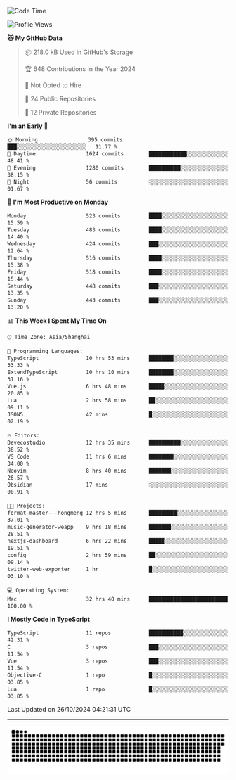 <!--
<picture>
  <source
    srcset="https://github-readme-stats.vercel.app/api?username=kevinxft&show_icons=true&theme=dark"
    media="(prefers-color-scheme: dark)"
  />
  <source
    srcset="https://github-readme-stats.vercel.app/api?username=kevinxft&show_icons=true"
    media="(prefers-color-scheme: light), (prefers-color-scheme: no-preference)"
  />
  <img src="https://github-readme-stats.vercel.app/api?username=kevinxft&show_icons=true" />
</picture>
-->

<!--START_SECTION:waka-->
![Code Time](http://img.shields.io/badge/Code%20Time-2%2C721%20hrs%2022%20mins-blue)

![Profile Views](http://img.shields.io/badge/Profile%20Views-0-blue)

**🐱 My GitHub Data** 

> 📦 218.0 kB Used in GitHub's Storage 
 > 
> 🏆 648 Contributions in the Year 2024
 > 
> 🚫 Not Opted to Hire
 > 
> 📜 24 Public Repositories 
 > 
> 🔑 12 Private Repositories 
 > 
**I'm an Early 🐤** 

```text
🌞 Morning                395 commits         ███░░░░░░░░░░░░░░░░░░░░░░   11.77 % 
🌆 Daytime                1624 commits        ████████████░░░░░░░░░░░░░   48.41 % 
🌃 Evening                1280 commits        ██████████░░░░░░░░░░░░░░░   38.15 % 
🌙 Night                  56 commits          ░░░░░░░░░░░░░░░░░░░░░░░░░   01.67 % 
```
📅 **I'm Most Productive on Monday** 

```text
Monday                   523 commits         ████░░░░░░░░░░░░░░░░░░░░░   15.59 % 
Tuesday                  483 commits         ████░░░░░░░░░░░░░░░░░░░░░   14.40 % 
Wednesday                424 commits         ███░░░░░░░░░░░░░░░░░░░░░░   12.64 % 
Thursday                 516 commits         ████░░░░░░░░░░░░░░░░░░░░░   15.38 % 
Friday                   518 commits         ████░░░░░░░░░░░░░░░░░░░░░   15.44 % 
Saturday                 448 commits         ███░░░░░░░░░░░░░░░░░░░░░░   13.35 % 
Sunday                   443 commits         ███░░░░░░░░░░░░░░░░░░░░░░   13.20 % 
```


📊 **This Week I Spent My Time On** 

```text
🕑︎ Time Zone: Asia/Shanghai

💬 Programming Languages: 
TypeScript               10 hrs 53 mins      ████████░░░░░░░░░░░░░░░░░   33.33 % 
ExtendTypeScript         10 hrs 10 mins      ████████░░░░░░░░░░░░░░░░░   31.16 % 
Vue.js                   6 hrs 48 mins       █████░░░░░░░░░░░░░░░░░░░░   20.85 % 
Lua                      2 hrs 58 mins       ██░░░░░░░░░░░░░░░░░░░░░░░   09.11 % 
JSON5                    42 mins             █░░░░░░░░░░░░░░░░░░░░░░░░   02.19 % 

🔥 Editors: 
Devecostudio             12 hrs 35 mins      ██████████░░░░░░░░░░░░░░░   38.52 % 
VS Code                  11 hrs 6 mins       ████████░░░░░░░░░░░░░░░░░   34.00 % 
Neovim                   8 hrs 40 mins       ███████░░░░░░░░░░░░░░░░░░   26.57 % 
Obsidian                 17 mins             ░░░░░░░░░░░░░░░░░░░░░░░░░   00.91 % 

🐱‍💻 Projects: 
format-master---hongmeng 12 hrs 5 mins       █████████░░░░░░░░░░░░░░░░   37.01 % 
music-generator-weapp    9 hrs 18 mins       ███████░░░░░░░░░░░░░░░░░░   28.51 % 
nextjs-dashboard         6 hrs 22 mins       █████░░░░░░░░░░░░░░░░░░░░   19.51 % 
config                   2 hrs 59 mins       ██░░░░░░░░░░░░░░░░░░░░░░░   09.14 % 
twitter-web-exporter     1 hr                █░░░░░░░░░░░░░░░░░░░░░░░░   03.10 % 

💻 Operating System: 
Mac                      32 hrs 40 mins      █████████████████████████   100.00 % 
```

**I Mostly Code in TypeScript** 

```text
TypeScript               11 repos            ███████████░░░░░░░░░░░░░░   42.31 % 
C                        3 repos             ███░░░░░░░░░░░░░░░░░░░░░░   11.54 % 
Vue                      3 repos             ███░░░░░░░░░░░░░░░░░░░░░░   11.54 % 
Objective-C              1 repo              █░░░░░░░░░░░░░░░░░░░░░░░░   03.85 % 
Lua                      1 repo              █░░░░░░░░░░░░░░░░░░░░░░░░   03.85 % 
```




 Last Updated on 26/10/2024 04:21:31 UTC
<!--END_SECTION:waka-->

---

<picture>
  <source media="(prefers-color-scheme: dark)" srcset="https://raw.githubusercontent.com/kevinxft/kevinxft/output/github-contribution-grid-snake-dark.svg">
  <source media="(prefers-color-scheme: light)" srcset="https://raw.githubusercontent.com/kevinxft/kevinxft/output/github-contribution-grid-snake.svg">
  <img alt="github contribution grid snake animation" src="https://raw.githubusercontent.com/kevinxft/kevinxft/output/github-contribution-grid-snake.svg">
</picture>
